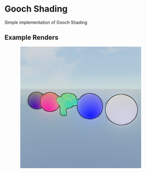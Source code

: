# Gooch Shading
Simple implementation of Gooch Shading

## Example Renders
<p align="center">
    <img src="renderImages/simple.png" alt="wood-render" width="400"/>
</p>